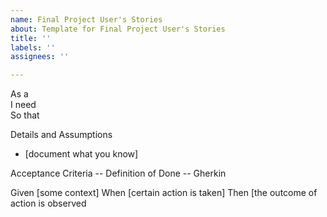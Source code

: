 ```yaml
---
name: Final Project User's Stories
about: Template for Final Project User's Stories
title: ''
labels: ''
assignees: ''

---
```


As a   
I need   
So that   


Details and Assumptions
* [document what you know]


Acceptance Criteria -- Definition of Done -- Gherkin

Given [some context]
When [certain action is taken]
Then [the outcome of action is observed
